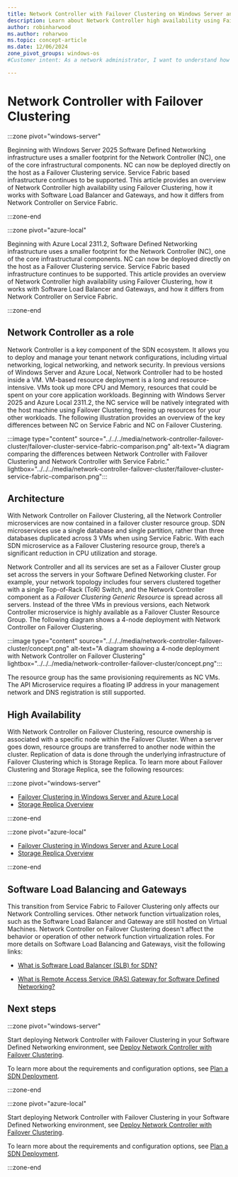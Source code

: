 ```yaml
---
title: Network Controller with Failover Clustering on Windows Server and Azure Local
description: Learn about Network Controller high availability using Failover Clustering for Software Defined Networking (SDN) in Windows Server and Azure Local.
author: robinharwood
ms.author: roharwoo
ms.topic: concept-article 
ms.date: 12/06/2024
zone_pivot_groups: windows-os
#Customer intent: As a network administrator, I want to understand how Network Controller works with Failover Clustering so that I can deploy and manage my tenant network configurations.

---
```


# Network Controller with Failover Clustering

:::zone pivot="windows-server"

Beginning with Windows Server 2025 Software Defined Networking infrastructure uses a smaller footprint for the Network Controller (NC), one of the core infrastructural components. NC can now be deployed directly on the host as a Failover Clustering service. Service Fabric based infrastructure continues to be supported. This article provides an overview of Network Controller high availability using Failover Clustering, how it works with Software Load Balancer and Gateways, and how it differs from Network Controller on Service Fabric.

:::zone-end

:::zone pivot="azure-local"

Beginning with Azure Local 2311.2, Software Defined Networking infrastructure uses a smaller footprint for the Network Controller (NC), one of the core infrastructural components. NC can now be deployed directly on the host as a Failover Clustering service. Service Fabric based infrastructure continues to be supported. This article provides an overview of Network Controller high availability using Failover Clustering, how it works with Software Load Balancer and Gateways, and how it differs from Network Controller on Service Fabric.

:::zone-end

## Network Controller as a role

Network Controller is a key component of the SDN ecosystem. It allows you to deploy and manage your tenant network configurations, including virtual networking, logical networking, and network security. In previous versions of Windows Server and Azure Local, Network Controller had to be hosted inside a VM. VM-based resource deployment is a long and resource-intensive. VMs took up more CPU and Memory, resources that could be spent on your core application workloads. Beginning with Windows Server 2025 and Azure Local 2311.2, the NC service will be natively integrated with the host machine using Failover Clustering, freeing up resources for your other workloads. The following illustration provides an overview of the key differences between NC on Service Fabric and NC on Failover Clustering.

:::image type="content" source="../../../media/network-controller-failover-cluster/failover-cluster-service-fabric-comparison.png" alt-text="A diagram comparing the differences between Network Controller with Failover Clustering and Network Controller with Service Fabric." lightbox="../../../media/network-controller-failover-cluster/failover-cluster-service-fabric-comparison.png":::

## Architecture

With Network Controller on Failover Clustering, all the Network Controller microservices are now contained in a failover cluster resource group. SDN microservices use a single database and single partition, rather than three databases duplicated across 3 VMs when using Service Fabric. With each SDN microservice as a Failover Clustering resource group, there’s a significant reduction in CPU utilization and storage.

Network Controller and all its services are set as a Failover Cluster group set across the servers in your Software Defined Networking cluster. For example, your network topology includes four servers clustered together with a single Top-of-Rack (ToR) Switch, and the Network Controller component as a _Failover Clustering Generic Resource_ is spread across all servers. Instead of the three VMs in previous versions, each Network Controller microservice is highly available as a Failover Cluster Resource Group. The following diagram shows a 4-node deployment with Network Controller on Failover Clustering.

:::image type="content" source="../../../media/network-controller-failover-cluster/concept.png" alt-text="A diagram showing a 4-node deployment with Network Controller on Failover Clustering" lightbox="../../../media/network-controller-failover-cluster/concept.png":::

The resource group has the same provisioning requirements as NC VMs. The API Microservice requires a floating IP address in your management network and DNS registration is still supported.

## High Availability

With Network Controller on Failover Clustering, resource ownership is associated with a specific node within the Failover Cluster. When a server goes down, resource groups are transferred to another node within the cluster. Replication of data is done through the underlying infrastructure of Failover Clustering which is Storage Replica. To learn more about Failover Clustering and Storage Replica, see the following resources:

:::zone pivot="windows-server"

- [Failover Clustering in Windows Server and Azure Local](../../../../failover-clustering/failover-clustering-overview.md)
- [Storage Replica Overview](../../../../storage/storage-replica/storage-replica-overview.md)

:::zone-end

:::zone pivot="azure-local"

- [Failover Clustering in Windows Server and Azure Local](../../../../failover-clustering/failover-clustering-overview.md?context=/azure-local/context/context)
- [Storage Replica Overview](../../../../storage/storage-replica/storage-replica-overview.md?context=/azure-local/context/context)

:::zone-end

## Software Load Balancing and Gateways

This transition from Service Fabric to Failover Clustering only affects our Network Controlling services. Other network function virtualization roles, such as the Software Load Balancer and Gateway are still hosted on Virtual Machines. Network Controller on Failover Clustering doesn't affect the behavior  or operation of other network function virtualization roles. For more details on Software Load Balancing and Gateways, visit the following links:

- [What is Software Load Balancer (SLB) for SDN?](/azure/azure-local/concepts/software-load-balancer)

- [What is Remote Access Service (RAS) Gateway for Software Defined Networking?](/azure/azure-local/concepts/gateway-overview)

## Next steps

:::zone pivot="windows-server"

Start deploying Network Controller with Failover Clustering in your Software Defined Networking environment, see [Deploy Network Controller with Failover Clustering](../../deploy/deploy-network-controller-failover-clustering.md).

To learn more about the requirements and configuration options, see [Plan a SDN Deployment](/azure/azure-local/concepts/plan-software-defined-networking-infrastructure).

:::zone-end

:::zone pivot="azure-local"

Start deploying Network Controller with Failover Clustering in your Software Defined Networking environment, see [Deploy Network Controller with Failover Clustering](../../deploy/deploy-network-controller-failover-clustering.md?context=/azure-local/context/context).

To learn more about the requirements and configuration options, see [Plan a SDN Deployment](/azure/azure-local/concepts/plan-software-defined-networking-infrastructure?context=/azure-local/context/context).

:::zone-end
